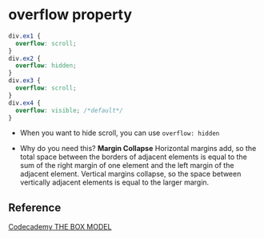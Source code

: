# overflow property

```css
div.ex1 {
  overflow: scroll;
}
div.ex2 {
  overflow: hidden;
}
div.ex3 {
  overflow: scroll;
}
div.ex4 {
  overflow: visible; /*default*/
}
```

- When you want to hide scroll, you can use `overflow: hidden`

- Why do you need this? **Margin Collapse**
  Horizontal margins add, so the total space between the borders of adjacent elements is equal to the sum of the right margin of one element and the left margin of the adjacent element. Vertical margins collapse, so the space between vertically adjacent elements is equal to the larger margin.

## Reference

[Codecademy THE BOX MODEL](www.codecademy.com)
